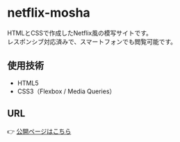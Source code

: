 # netflix-mosha

HTMLとCSSで作成したNetflix風の模写サイトです。  
レスポンシブ対応済みで、スマートフォンでも閲覧可能です。

## 使用技術

- HTML5
- CSS3（Flexbox / Media Queries）

## URL

👉 [公開ページはこちら](https://soatot72413115.github.io/netflix-mosha/)

